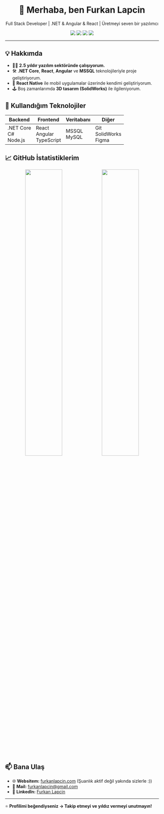 <h1 align="center">👋 Merhaba, ben Furkan Lapcin</h1>
<p align="center">Full Stack Developer | .NET & Angular & React | Üretmeyi seven bir yazılımcı</p>

<p align="center">
  <img src="https://img.shields.io/badge/.NET%20Core-%236C3483?style=for-the-badge&logo=dotnet&logoColor=white" />
  <img src="https://img.shields.io/badge/Angular-%23DD0031?style=for-the-badge&logo=angular&logoColor=white" />
  <img src="https://img.shields.io/badge/React-%2361DAFB?style=for-the-badge&logo=react&logoColor=white" />
  <img src="https://img.shields.io/badge/SQL-%234479A1?style=for-the-badge&logo=MicrosoftSQLServer&logoColor=white" />
</p>

---

## 💡 Hakkımda

- 👨‍💻 **2.5 yıldır yazılım sektöründe çalışıyorum.**
- 🛠️ **.NET Core**, **React**, **Angular** ve **MSSQL** teknolojileriyle proje geliştiriyorum.
- 📲 **React Native** ile mobil uygulamalar üzerinde kendimi geliştiriyorum.
- 🕹️ Boş zamanlarımda **3D tasarım (SolidWorks)** ile ilgileniyorum.

## 🚀 Kullandığım Teknolojiler

| Backend | Frontend | Veritabanı | Diğer |
|---------|----------|------------|-------|
| .NET Core <br> C# <br> Node.js | React <br> Angular <br> TypeScript | MSSQL <br> MySQL | Git <br> SolidWorks <br> Figma |

## 📈 GitHub İstatistiklerim

<p align="center">
  <img src="https://github-readme-stats.vercel.app/api?username=turanbey29&show_icons=true&theme=radical" width="49%" />
  <img src="https://github-readme-stats.vercel.app/api/top-langs/?username=turanbey29&layout=compact&theme=radical" width="49%" />
</p>

## 📫 Bana Ulaş

- 🌐 **Websitem:** [furkanlapcin.com](https://furkanlapcin.com) (Şuanlık aktif değil yakında sizlerle :))
- 📩 **Mail:** furkanlapcin@gmail.com
- 💼 **LinkedIn:** [Furkan Lapcin](https://www.linkedin.com/in/furkan-lapcin-8542b4221/)

---

⭐ **Profilimi beğendiyseniz → Takip etmeyi ve yıldız vermeyi unutmayın!**
